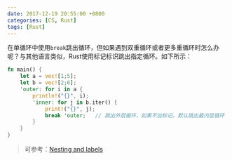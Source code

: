 ```yaml
---
date: 2017-12-19 20:55:00 +0800
categories: [CS, Rust]
tags: [Rust]
---
```



在单循环中使用`break`跳出循环，但如果遇到双重循环或者更多重循环时怎么办呢？与其他语言类似，Rust使用标记标识跳出指定循环。如下所示：
```rust
fn main() {
    let a = vec![1;5];
    let b = vec![2;6];
    'outer: for i in a {
        println!("{}", i);
        'inner: for j in b.iter() {
            print!("{}", j);
            break 'outer;   // 跳出外层循环，如果不加标记，默认跳出最内层循环
        }
    }
}
```

>可参考：[Nesting and labels](https://doc.rust-lang.org/rust-by-example/flow_control/loop/nested.html)